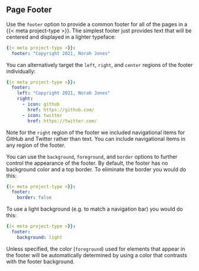 ## Page Footer

Use the `footer` option to provide a common footer for all of the pages in a {{< meta project-type >}}. The simplest footer just provides text that will be centered and displayed in a lighter typeface:

``` yaml
{{< meta project-type >}}:
  footer: "Copyright 2021, Norah Jones" 
```

You can alternatively target the `left`, `right`, and `center` regions of the footer individually:

``` yaml
{{< meta project-type >}}:
  footer: 
    left: "Copyright 2021, Norah Jones" 
    right: 
      - icon: github
        href: https://github.com/
      - icon: twitter 
        href: https://twitter.com/ 
```

Note for the `right` region of the footer we included navigational items for GitHub and Twitter rather than text. You can include navigational items in any region of the footer.

You can use the `background`, `foreground`, and `border` options to further control the appearance of the footer. By default, the footer has no background color and a top border. To eliminate the border you would do this:

``` yaml
{{< meta project-type >}}:
  footer:
    border: false
```

To use a light background (e.g. to match a navigation bar) you would do this:

``` yaml
{{< meta project-type >}}:
  footer:
    background: light
```

Unless specified, the color (`foreground`) used for elements that appear in the footer will be automatically determined by using a color that contrasts with the footer background.
